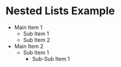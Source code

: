 # Nested Lists Example

- Main Item 1
  - Sub Item 1
  - Sub Item 2
- Main Item 2
  - Sub Item 1
    - Sub-Sub Item 1
